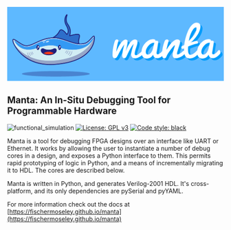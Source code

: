 ![](doc/assets/manta.png)

## Manta: An In-Situ Debugging Tool for Programmable Hardware
![functional_simulation](https://github.com/fischermoseley/manta/actions/workflows/functional_simulation.yml/badge.svg)
[![License: GPL v3](https://img.shields.io/badge/License-GPLv3-blue.svg)](https://www.gnu.org/licenses/gpl-3.0)
[![Code style: black](https://img.shields.io/badge/code%20style-black-000000.svg)](https://github.com/psf/black)

Manta is a tool for debugging FPGA designs over an interface like UART or Ethernet. It works by allowing the user to instantiate a number of debug cores in a design, and exposes a Python interface to them. This permits rapid prototyping of logic in Python, and a means of incrementally migrating it to HDL. The cores are described below.

Manta is written in Python, and generates Verilog-2001 HDL. It's cross-platform, and its only dependencies are pySerial and pyYAML.

For more information check out the docs at [https://fischermoseley.github.io/manta](https://fischermoseley.github.io/manta)